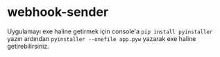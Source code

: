 # webhook-sender

Uygulamayı exe haline getirmek için console'a `pip install pyinstaller` yazın ardından `pyinstaller --onefile app.pyw` yazarak exe haline getirebilirsiniz.
